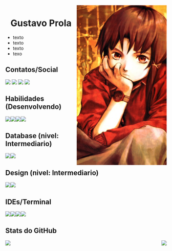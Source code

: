 <img align="right" height="500px" src="lain.jpg"/>
<h1 align="center">Gustavo Prola</h1>

- texto
- texto
- texto
- texo

## Contatos/Social
<a href="mailto:gu1310.pr642@gmail.com" target="_blank"><img src="https://img.shields.io/badge/Gmail-D14836?style=for-the-badge&logo=gmail&logoColor=white" ></a>
<a href="https://www.linkedin.com/in/gustavo-prola-4508b0268/" target="_blank"><img src="https://img.shields.io/badge/LinkedIn-0077B5?style=for-the-badge&logo=linkedin&logoColor=white" ></a>
<a href=""><img src="https://img.shields.io/badge/Twitter-1DA1F2?style=for-the-badge&logo=twitter&logoColor=white" target="_blank"></a>
<a href=""><img src="https://img.shields.io/badge/Instagram-E4405F?style=for-the-badge&logo=instagram&logoColor=white" target="_blank"></a>

## Habilidades (Desenvolvendo)

<img src="https://img.shields.io/badge/HTML5-E34F26?style=for-the-badge&logo=html5&logoColor=white"><img src="https://img.shields.io/badge/CSS3-1572B6?style=for-the-badge&logo=css3&logoColor=white"><img src="https://img.shields.io/badge/Python-3776AB?style=for-the-badge&logo=python&logoColor=white"><img src="https://img.shields.io/badge/JavaScript-F7DF1E?style=for-the-badge&logo=javascript&logoColor=black">

## Database (nivel: Intermediario)

<img src="https://img.shields.io/badge/MySQL-005C84?style=for-the-badge&logo=mysql&logoColor=white"><img src="https://img.shields.io/badge/PostgreSQL-316192?style=for-the-badge&logo=postgresql&logoColor=white">

## Design (nivel: Intermediario)

<img src="https://img.shields.io/badge/Figma-F24E1E?style=for-the-badge&logo=figma&logoColor=white"><img src="https://img.shields.io/badge/Canva-%2300C4CC.svg?&style=for-the-badge&logo=Canva&logoColor=white">

## IDEs/Terminal

<img src="https://img.shields.io/badge/PyCharm-000000.svg?&style=for-the-badge&logo=PyCharm&logoColor=white"><img src="https://img.shields.io/badge/sublime_text-%23575757.svg?&style=for-the-badge&logo=sublime-text&logoColor=important"><img src="https://img.shields.io/badge/Visual_Studio_Code-0078D4?style=for-the-badge&logo=visual%20studio%20code&logoColor=white"><img src="https://img.shields.io/badge/GIT-E44C30?style=for-the-badge&logo=git&logoColor=white">

## Stats do GitHub

<img  height="180px" src="https://github-readme-stats.vercel.app/api?username=GustavoProla&show_icons=true&theme=great-gatsby&include_all_commits=true&count_private=true"/><img align="right" height="150px" src="https://github-readme-stats.vercel.app/api/top-langs/?username=GustavoProla&layout=compact&langs_count=16&theme=great-gatsby"/>
